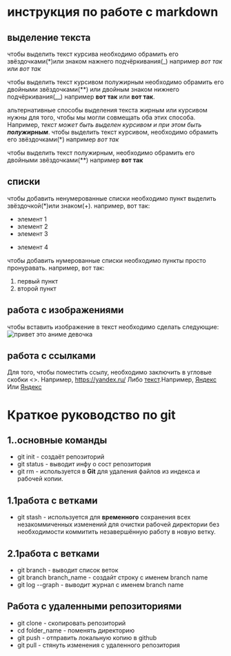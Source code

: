 # инструкция по работе с markdown

## выделение текста

чтобы выделить текст курсива необходимо обрамить его звёздочками(*)или знаком нажнего подчёркивания(_)
например *вот так* или _вот так_

чтобы выделить текст курсивом полужирным необходимо обрамить его двойными звёздочками(**) или двойным знаком нижнего подчёркивания(__)
например **вот так** или __вот так__.
 
альтернативные способы выделения текста жирным или курсивом нужны для того, чтобы мы могли совмещать оба этих способа. Например, _текст может быть выделен курсивом и при этом быть **полужирным**_.
чтобы выделить текст курсивом, необходимо обрамить его звёздочками(*)
например *вот так*

чтобы выделить текст полужирным, необходимо обрамить его двойными звёздочками(**)
например **вот так**
## списки

чтобы добавить ненумерованные списки необходимо пункт выделить звёздочкой(*)или знаком(+). например, вот так:
* элемент 1
* элемент 2
* элемент 3
+ элемент 4

чтобы добавить нумерованные списки необходимо пункты просто пронуравать. например, вот так:
1. первый пункт
2. второй пункт
## работа с изображениями

чтобы вставить изображение в текст необходимо сделать следующие:
![привет это аниме девочка](cute.jpg)
## работа с ссылками
Для того, чтобы поместить ссылу, необходимо заключить в угловые скобки <>. Например, <https://yandex.ru/>
Либо [текст](ссылка).Например, [Яндекс](https://yandex.ru/) 
Или [Яндекс](https://yandex.ru/ "Всплывающая подсказка")
# Краткое руководство по git
## 1..основные команды
* git init - создаёт репозиторий
* git status - выводит инфу о сост репозитория
* git rm - используется в __Git__ для удаления файлов из индекса и рабочей копии.
## 1.1работа с ветками
* git stash -  используется для **временного** сохранения всех незакоммиченных изменений для очистки рабочей директории без необходимости коммитить незавершённую работу в новую ветку.
## 2.1работа с ветками
* git branch - выводит список веток
* git branch branch_name - создайт строку с именем branch name
* git log --graph - выводит журнал с именем branch name
## Работа с удаленными репозиториями
* git clone - скопировать репозиторий
* cd folder_name - поменять директорию
* git push - отправить локальную копию в github
* git pull - стянуть изменения  с удаленного репозитория